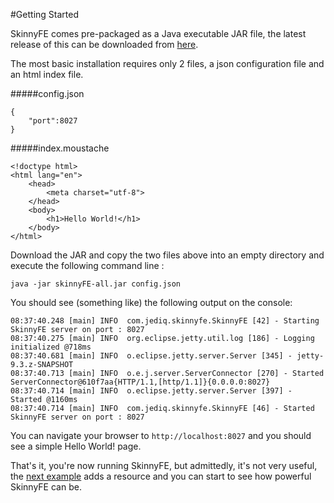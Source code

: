 #Getting Started

SkinnyFE comes pre-packaged as a Java executable JAR file, the latest release of this can be downloaded from [here](http://skinnyfe.jediq.com/skinnyFE-all.jar).

The most basic installation requires only 2 files, a json configuration file and an html index file.  

#####config.json
```
{
    "port":8027
}
```

#####index.moustache
```
<!doctype html>
<html lang="en">
    <head>
        <meta charset="utf-8">
    </head>
    <body>
        <h1>Hello World!</h1>
    </body>
</html>
```

Download the JAR and copy the two files above into an empty directory and execute the following command line :

    java -jar skinnyFE-all.jar config.json
    
You should see (something like) the following output on the console:
```
08:37:40.248 [main] INFO  com.jediq.skinnyfe.SkinnyFE [42] - Starting SkinnyFE server on port : 8027
08:37:40.275 [main] INFO  org.eclipse.jetty.util.log [186] - Logging initialized @718ms
08:37:40.681 [main] INFO  o.eclipse.jetty.server.Server [345] - jetty-9.3.z-SNAPSHOT
08:37:40.713 [main] INFO  o.e.j.server.ServerConnector [270] - Started ServerConnector@610f7aa{HTTP/1.1,[http/1.1]}{0.0.0.0:8027}
08:37:40.714 [main] INFO  o.eclipse.jetty.server.Server [397] - Started @1160ms
08:37:40.714 [main] INFO  com.jediq.skinnyfe.SkinnyFE [46] - Started SkinnyFE server on port : 8027
```

You can navigate your browser to `http://localhost:8027` and you should see a simple Hello World! page.

That's it, you're now running SkinnyFE, but admittedly, it's not very useful, the [next example](Examples) adds a resource and you can start
to see how powerful SkinnyFE can be.

